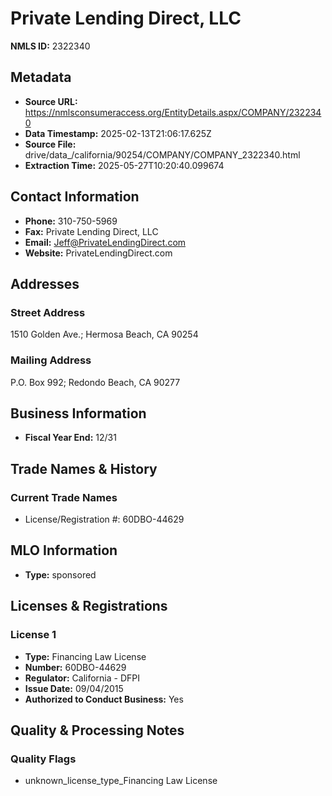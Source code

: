 # Private Lending Direct, LLC

**NMLS ID:** 2322340

## Metadata
- **Source URL:** https://nmlsconsumeraccess.org/EntityDetails.aspx/COMPANY/2322340
- **Data Timestamp:** 2025-02-13T21:06:17.625Z
- **Source File:** drive/data_/california/90254/COMPANY/COMPANY_2322340.html
- **Extraction Time:** 2025-05-27T10:20:40.099674

## Contact Information
- **Phone:** 310-750-5969
- **Fax:** Private Lending Direct, LLC
- **Email:** Jeff@PrivateLendingDirect.com
- **Website:** PrivateLendingDirect.com

## Addresses
### Street Address
1510 Golden Ave.; Hermosa Beach, CA 90254

### Mailing Address
P.O. Box 992; Redondo Beach, CA 90277

## Business Information
- **Fiscal Year End:** 12/31

## Trade Names & History
### Current Trade Names
- License/Registration #: 60DBO-44629

## MLO Information
- **Type:** sponsored

## Licenses & Registrations

### License 1
- **Type:** Financing Law License
- **Number:** 60DBO-44629
- **Regulator:** California - DFPI
- **Issue Date:** 09/04/2015
- **Authorized to Conduct Business:** Yes

## Quality & Processing Notes
### Quality Flags
- unknown_license_type_Financing Law License
